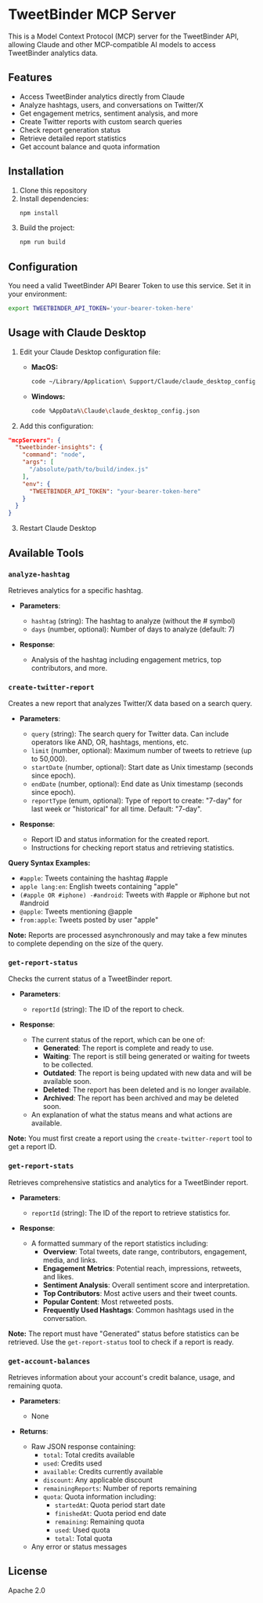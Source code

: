 # TweetBinder MCP Server

This is a Model Context Protocol (MCP) server for the TweetBinder API, allowing Claude and other MCP-compatible AI models to access TweetBinder analytics data.

## Features

- Access TweetBinder analytics directly from Claude
- Analyze hashtags, users, and conversations on Twitter/X
- Get engagement metrics, sentiment analysis, and more
- Create Twitter reports with custom search queries
- Check report generation status
- Retrieve detailed report statistics
- Get account balance and quota information

## Installation

1. Clone this repository
2. Install dependencies:
   ```bash
   npm install
   ```
3. Build the project:
   ```bash
   npm run build
   ```

## Configuration

You need a valid TweetBinder API Bearer Token to use this service. Set it in your environment:

```bash
export TWEETBINDER_API_TOKEN='your-bearer-token-here'
```

## Usage with Claude Desktop

1. Edit your Claude Desktop configuration file:

   - **MacOS:**
     ```bash
     code ~/Library/Application\ Support/Claude/claude_desktop_config.json
     ```
   - **Windows:**
     ```bash
     code %AppData%\Claude\claude_desktop_config.json
     ```

2. Add this configuration:

```json
"mcpServers": {
  "tweetbinder-insights": {
    "command": "node",
    "args": [
      "/absolute/path/to/build/index.js"
    ],
    "env": {
      "TWEETBINDER_API_TOKEN": "your-bearer-token-here"
    }
  }
}
```

3. Restart Claude Desktop

## Available Tools

### `analyze-hashtag`

Retrieves analytics for a specific hashtag.

- **Parameters**:
  - `hashtag` (string): The hashtag to analyze (without the # symbol)
  - `days` (number, optional): Number of days to analyze (default: 7)

- **Response**:
  - Analysis of the hashtag including engagement metrics, top contributors, and more.

### `create-twitter-report`

Creates a new report that analyzes Twitter/X data based on a search query.

- **Parameters**:
  - `query` (string): The search query for Twitter data. Can include operators like AND, OR, hashtags, mentions, etc.
  - `limit` (number, optional): Maximum number of tweets to retrieve (up to 50,000).
  - `startDate` (number, optional): Start date as Unix timestamp (seconds since epoch).
  - `endDate` (number, optional): End date as Unix timestamp (seconds since epoch).
  - `reportType` (enum, optional): Type of report to create: "7-day" for last week or "historical" for all time. Default: "7-day".

- **Response**:
  - Report ID and status information for the created report.
  - Instructions for checking report status and retrieving statistics.

**Query Syntax Examples:**
- `#apple`: Tweets containing the hashtag #apple
- `apple lang:en`: English tweets containing "apple"
- `(#apple OR #iphone) -#android`: Tweets with #apple or #iphone but not #android
- `@apple`: Tweets mentioning @apple
- `from:apple`: Tweets posted by user "apple"

**Note:** Reports are processed asynchronously and may take a few minutes to complete depending on the size of the query.

### `get-report-status`

Checks the current status of a TweetBinder report.

- **Parameters**:
  - `reportId` (string): The ID of the report to check.

- **Response**:
  - The current status of the report, which can be one of:
    - **Generated**: The report is complete and ready to use.
    - **Waiting**: The report is still being generated or waiting for tweets to be collected.
    - **Outdated**: The report is being updated with new data and will be available soon.
    - **Deleted**: The report has been deleted and is no longer available.
    - **Archived**: The report has been archived and may be deleted soon.
  - An explanation of what the status means and what actions are available.

**Note:** You must first create a report using the `create-twitter-report` tool to get a report ID.

### `get-report-stats`

Retrieves comprehensive statistics and analytics for a TweetBinder report.

- **Parameters**:
  - `reportId` (string): The ID of the report to retrieve statistics for.

- **Response**:
  - A formatted summary of the report statistics including:
    - **Overview**: Total tweets, date range, contributors, engagement, media, and links.
    - **Engagement Metrics**: Potential reach, impressions, retweets, and likes.
    - **Sentiment Analysis**: Overall sentiment score and interpretation.
    - **Top Contributors**: Most active users and their tweet counts.
    - **Popular Content**: Most retweeted posts.
    - **Frequently Used Hashtags**: Common hashtags used in the conversation.

**Note:** The report must have "Generated" status before statistics can be retrieved. Use the `get-report-status` tool to check if a report is ready.

### `get-account-balances`

Retrieves information about your account's credit balance, usage, and remaining quota.

- **Parameters**:
  - None

- **Returns**:
  - Raw JSON response containing:
    - `total`: Total credits available
    - `used`: Credits used
    - `available`: Credits currently available
    - `discount`: Any applicable discount
    - `remainingReports`: Number of reports remaining
    - `quota`: Quota information including:
      - `startedAt`: Quota period start date
      - `finishedAt`: Quota period end date
      - `remaining`: Remaining quota
      - `used`: Used quota
      - `total`: Total quota
  - Any error or status messages

## License

Apache 2.0 